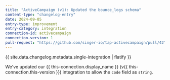```yaml
---
title: "ActiveCampaign (v1): Updated the bounce_logs schema"
content-type: "changelog-entry"
date: 2024-09-05
entry-type: improvement
entry-category: integration
connection-id: activecampaign
connection-version: 1
pull-request: "https://github.com/singer-io/tap-activecampaign/pull/42"
---
```

{{ site.data.changelog.metadata.single-integration | flatify }}

We've updated our {{ this-connection.display_name }} (v{{ this-connection.this-version }}) integration to allow the `code` field as `string`.